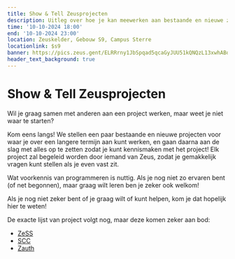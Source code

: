 ```yaml
---
title: Show & Tell Zeusprojecten
description: Uitleg over hoe je kan meewerken aan bestaande en nieuwe zeusprojecten
time: '10-10-2024 18:00'
end: '10-10-2024 23:00'
location: Zeuskelder, Gebouw S9, Campus Sterre
locationlink: $s9
banner: https://pics.zeus.gent/ELRRrny1JbSpqad5qcaGyJUU51kQNQzL13xwhABq.jpg
header_text_background: true
---
```


# Show & Tell Zeusprojecten
Wil je graag samen met anderen aan een project werken, maar weet je niet waar te starten?

Kom eens langs! We stellen een paar bestaande en nieuwe projecten voor waar je over een langere termijn aan kunt werken, en gaan daarna aan de slag met alles op te zetten zodat je kunt kennismaken met het project! Elk project zal begeleid worden door iemand van Zeus, zodat je gemakkelijk vragen kunt stellen als je even vast zit.

Wat voorkennis van programmeren is nuttig. Als je nog niet zo ervaren bent (of net begonnen), maar graag wilt leren ben je zeker ook welkom!

Als je nog niet zeker bent of je graag wilt of kunt helpen, kom je dat hopelijk hier te weten!

De exacte lijst van project volgt nog, maar deze komen zeker aan bod:

- [ZeSS](https://github.com/zeusWPI/zess)
- [SCC](https://github.com/zeusWPI/scc)
- [Zauth](https://github.com/ZeusWPI/zauth)
